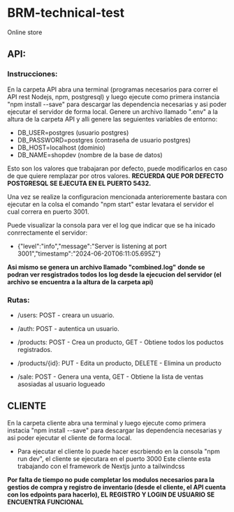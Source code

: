 # BRM-technical-test
Online store

## API:

### Instrucciones:

En la carpeta API abra una terminal (programas necesarios para correr el API rest Nodejs, npm, postgresql) y luego ejecute como primera instancia "npm install --save" para descargar las dependencia necesarias y asi poder ejecutar el servidor de forma local. 
Genere un archivo llamado ".env" a la altura de la carpeta API y alli genere las seguientes variables de entorno:
- DB_USER=postgres  (usuario postgres)
- DB_PASSWORD=postgres (contraseña de usuario postgres)
- DB_HOST=localhost (dominio)
- DB_NAME=shopdev (nombre de la base de datos)

Esto son los valores que trabajaran por defecto, puede modificarlos en caso de que quiere remplazar por otros valores. **RECUERDA QUE POR DEFECTO POSTGRESQL SE EJECUTA EN EL PUERTO 5432.**

Una vez se realize la configuracion mencionada anterioremente bastara con ejecutar en la colsa el comando "npm start" estar levatara el servidor el cual correra en puerto 3001.

Puede visualizar la consola para ver el log que indicar que se ha inicado conrrectamente el servidor: 
* {"level":"info","message":"Server is listening at port 3001","timestamp":"2024-06-20T06:11:05.695Z"}

**Asi mismo se genera un archivo llamado "combined.log" donde se podran  ver resgistrados todos los log desde la ejecucion del servidor (el archivo se encuentra a la altura de la carpeta api)**


### Rutas:

- /users:
POST - creara un usuario.

- /auth:
POST - autentica un usuario.

- /products:
POST - Crea un producto, GET - Obtiene todos los poductos registrados.

- /products/{id}:
PUT - Edita un producto, DELETE - Elimina un producto

- /sale: POST - Genera una venta, GET - Obtiene la lista de ventas asosiadas al usuario logueado


## CLIENTE

En la carpeta cliente abra una terminal y luego ejecute como primera instacia "npm install --save" para descargar las dependencia necesarias y asi poder ejecutar el cliente de forma local.

+ Para ejecutar el cliente lo puede hacer escrbiendo en la consola "npm run dev", el cliente se ejecutara en el puerto 3000
Este cliente esta trabajando con el framework de Nextjs junto a tailwindcss

**Por falta de tiempo no pude completar los modulos necesarios para la gestios de compra y registro de inventario (desde el cliente, el API cuenta con los edpoints para hacerlo), EL REGISTRO Y LOGIN DE USUARIO SE ENCUENTRA FUNCIONAL**